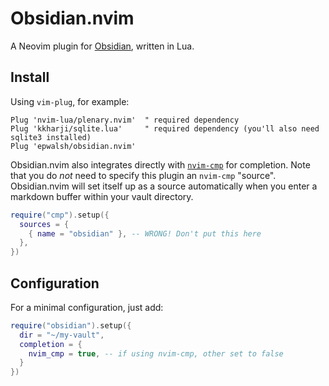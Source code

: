 # Obsidian.nvim

A Neovim plugin for [Obsidian](https://obsidian.md), written in Lua.

## Install

Using `vim-plug`, for example:

```vim
Plug 'nvim-lua/plenary.nvim'  " required dependency
Plug 'kkharji/sqlite.lua'     " required dependency (you'll also need sqlite3 installed)
Plug 'epwalsh/obsidian.nvim'
```

Obsidian.nvim also integrates directly with [`nvim-cmp`](https://github.com/hrsh7th/nvim-cmp) for completion.
Note that you do *not* need to specify this plugin an `nvim-cmp` "source".
Obsidian.nvim will set itself up as a source automatically when you enter a markdown buffer within your vault directory.

```lua
require("cmp").setup({
  sources = {
    { name = "obsidian" }, -- WRONG! Don't put this here
  },
})

```

## Configuration

For a minimal configuration, just add:

```lua
require("obsidian").setup({
  dir = "~/my-vault",
  completion = {
    nvim_cmp = true, -- if using nvim-cmp, other set to false
  }
})
```
